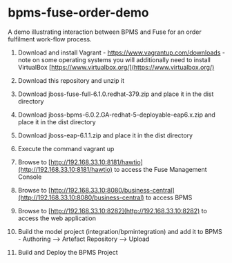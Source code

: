 bpms-fuse-order-demo
====================

A demo illustrating interaction between BPMS and Fuse for an order fulfilment work-flow process.


1. Download and install Vagrant - https://www.vagrantup.com/downloads - note on some operating systems you will additionally need to install VirtualBox [https://www.virtualbox.org/](https://www.virtualbox.org/)

1. Download this repository and unzip it

1. Download jboss-fuse-full-6.1.0.redhat-379.zip and place it in the dist directory

1. Download jboss-bpms-6.0.2.GA-redhat-5-deployable-eap6.x.zip and place it in the dist directory

1. Download jboss-eap-6.1.1.zip and place it in the dist directory

1. Execute the command vagrant up

1. Browse to [http://192.168.33.10:8181/hawtio](http://192.168.33.10:8181/hawtio) to access the Fuse Management Console

1. Browse to [http://192.168.33.10:8080/business-central](http://192.168.33.10:8080/business-central) to access BPMS

1. Browse to [http://192.168.33.10:8282](http://192.168.33.10:8282) to access the web application

1. Build the model project (integration/bpmintegration) and add it to BPMS - Authoring --> Artefact Repository --> Upload

1. Build and Deploy the BPMS Project
